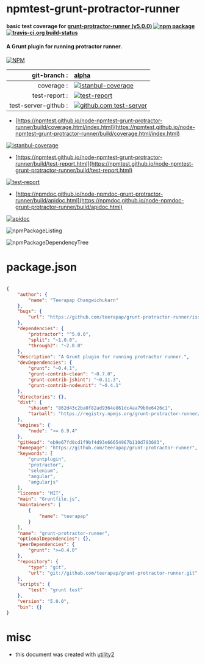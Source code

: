 # npmtest-grunt-protractor-runner

#### basic test coverage for  [grunt-protractor-runner (v5.0.0)](https://github.com/teerapap/grunt-protractor-runner)  [![npm package](https://img.shields.io/npm/v/npmtest-grunt-protractor-runner.svg?style=flat-square)](https://www.npmjs.org/package/npmtest-grunt-protractor-runner) [![travis-ci.org build-status](https://api.travis-ci.org/npmtest/node-npmtest-grunt-protractor-runner.svg)](https://travis-ci.org/npmtest/node-npmtest-grunt-protractor-runner)

#### A Grunt plugin for running protractor runner.

[![NPM](https://nodei.co/npm/grunt-protractor-runner.png?downloads=true&downloadRank=true&stars=true)](https://www.npmjs.com/package/grunt-protractor-runner)

| git-branch : | [alpha](https://github.com/npmtest/node-npmtest-grunt-protractor-runner/tree/alpha)|
|--:|:--|
| coverage : | [![istanbul-coverage](https://npmtest.github.io/node-npmtest-grunt-protractor-runner/build/coverage.badge.svg)](https://npmtest.github.io/node-npmtest-grunt-protractor-runner/build/coverage.html/index.html)|
| test-report : | [![test-report](https://npmtest.github.io/node-npmtest-grunt-protractor-runner/build/test-report.badge.svg)](https://npmtest.github.io/node-npmtest-grunt-protractor-runner/build/test-report.html)|
| test-server-github : | [![github.com test-server](https://npmtest.github.io/node-npmtest-grunt-protractor-runner/GitHub-Mark-32px.png)](https://npmtest.github.io/node-npmtest-grunt-protractor-runner/build/app/index.html) | | build-artifacts : | [![build-artifacts](https://npmtest.github.io/node-npmtest-grunt-protractor-runner/glyphicons_144_folder_open.png)](https://github.com/npmtest/node-npmtest-grunt-protractor-runner/tree/gh-pages/build)|

- [https://npmtest.github.io/node-npmtest-grunt-protractor-runner/build/coverage.html/index.html](https://npmtest.github.io/node-npmtest-grunt-protractor-runner/build/coverage.html/index.html)

[![istanbul-coverage](https://npmtest.github.io/node-npmtest-grunt-protractor-runner/build/screenCapture.buildCi.browser.%252Ftmp%252Fbuild%252Fcoverage.lib.html.png)](https://npmtest.github.io/node-npmtest-grunt-protractor-runner/build/coverage.html/index.html)

- [https://npmtest.github.io/node-npmtest-grunt-protractor-runner/build/test-report.html](https://npmtest.github.io/node-npmtest-grunt-protractor-runner/build/test-report.html)

[![test-report](https://npmtest.github.io/node-npmtest-grunt-protractor-runner/build/screenCapture.buildCi.browser.%252Ftmp%252Fbuild%252Ftest-report.html.png)](https://npmtest.github.io/node-npmtest-grunt-protractor-runner/build/test-report.html)

- [https://npmdoc.github.io/node-npmdoc-grunt-protractor-runner/build/apidoc.html](https://npmdoc.github.io/node-npmdoc-grunt-protractor-runner/build/apidoc.html)

[![apidoc](https://npmdoc.github.io/node-npmdoc-grunt-protractor-runner/build/screenCapture.buildCi.browser.%252Ftmp%252Fbuild%252Fapidoc.html.png)](https://npmdoc.github.io/node-npmdoc-grunt-protractor-runner/build/apidoc.html)

![npmPackageListing](https://npmtest.github.io/node-npmtest-grunt-protractor-runner/build/screenCapture.npmPackageListing.svg)

![npmPackageDependencyTree](https://npmtest.github.io/node-npmtest-grunt-protractor-runner/build/screenCapture.npmPackageDependencyTree.svg)



# package.json

```json

{
    "author": {
        "name": "Teerapap Changwichukarn"
    },
    "bugs": {
        "url": "https://github.com/teerapap/grunt-protractor-runner/issues"
    },
    "dependencies": {
        "protractor": "^5.0.0",
        "split": "~1.0.0",
        "through2": "~2.0.0"
    },
    "description": "A Grunt plugin for running protractor runner.",
    "devDependencies": {
        "grunt": "~0.4.1",
        "grunt-contrib-clean": "~0.7.0",
        "grunt-contrib-jshint": "~0.11.3",
        "grunt-contrib-nodeunit": "~0.4.1"
    },
    "directories": {},
    "dist": {
        "shasum": "862d43c2ba0f82ad9364e861dc4aa79b0e6426c1",
        "tarball": "https://registry.npmjs.org/grunt-protractor-runner/-/grunt-protractor-runner-5.0.0.tgz"
    },
    "engines": {
        "node": ">= 6.9.4"
    },
    "gitHead": "eb9e67fd0cd1f9bf4d93e66654967b110d793693",
    "homepage": "https://github.com/teerapap/grunt-protractor-runner",
    "keywords": [
        "gruntplugin",
        "protractor",
        "selenium",
        "angular",
        "angularjs"
    ],
    "license": "MIT",
    "main": "Gruntfile.js",
    "maintainers": [
        {
            "name": "teerapap"
        }
    ],
    "name": "grunt-protractor-runner",
    "optionalDependencies": {},
    "peerDependencies": {
        "grunt": ">=0.4.0"
    },
    "repository": {
        "type": "git",
        "url": "git://github.com/teerapap/grunt-protractor-runner.git"
    },
    "scripts": {
        "test": "grunt test"
    },
    "version": "5.0.0",
    "bin": {}
}
```



# misc
- this document was created with [utility2](https://github.com/kaizhu256/node-utility2)
